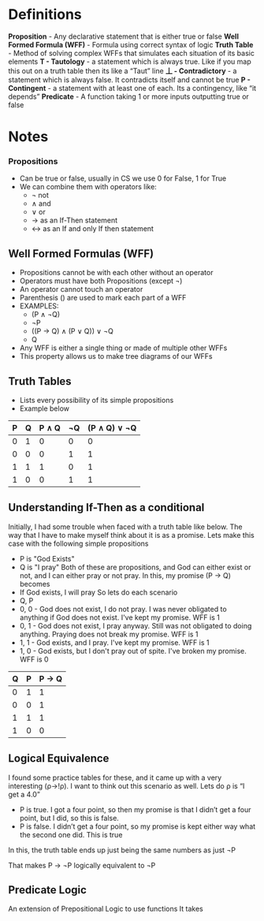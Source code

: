 # Definitions
**Proposition** - Any declarative statement that is either true or false
**Well Formed Formula (WFF)** - Formula using correct syntax of logic
**Truth Table** - Method of solving complex WFFs that simulates each situation of its basic elements
**T - Tautology** - a statement which is always true. Like if you map this out on a truth table then its like a “Taut” line
**丄 - Contradictory** - a statement which is always false. It contradicts itself and cannot be true
**P - Contingent** - a statement with at least one of each. Its a contingency, like “it depends”
**Predicate** - A function taking 1 or more inputs outputting true or false


# Notes
### Propositions
* Can be true or false, usually in CS we use 0 for False, 1 for True
* We can combine them with operators like:
	* ¬  not
	* ∧  and
	* ∨  or
	* → as an If-Then statement
	* ↔ as an If and only If then statement
## Well Formed Formulas (WFF)
* Propositions cannot be with each other without an operator
* Operators must have both Propositions (except ¬)
* An operator cannot touch an operator
* Parenthesis () are used to mark each part of a WFF
* EXAMPLES:
	* (P ∧ ¬Q)
	* ¬P
	* ((P → Q) ∧ (P ∨ Q)) ∨ ¬Q
	* Q
* Any WFF is either a single thing or made of multiple other WFFs
* This property allows us to make tree diagrams of our WFFs
## Truth Tables 
* Lists every possibility of its simple propositions
* Example below

| P   | Q   | P ∧ Q | ¬Q  | (P ∧ Q) ∨ ¬Q |
| --- | --- | ----- | --- | ------------ |
| 0   | 1   | 0     | 0   | 0            |
| 0   | 0   | 0     | 1   | 1            |
| 1   | 1   | 1     | 0   | 1            |
| 1   | 0   | 0     | 1   | 1            |
## Understanding If-Then as a conditional
Initially, I had some trouble when faced with a truth table like below. The way that I have to make myself think about it is as a promise.
Lets make this case with the following simple propositions
* P is "God Exists"
* Q is "I pray"
Both of these are propositions, and God can either exist or not, and I can either pray or not pray.
In this, my promise (P → Q) becomes
* If God exists, I will pray
So lets do each scenario
* Q, P
* 0, 0 - God does not exist, I do not pray. I was never obligated to anything if God does not exist. I've kept my promise. WFF is 1
* 0, 1 - God does not exist, I pray anyway. Still was not obligated to doing anything. Praying does not break my promise. WFF is 1
* 1, 1 - God exists, and I pray. I've kept my promise. WFF is 1
* 1, 0 - God exists, but I don't pray out of spite. I've broken my promise. WFF is 0

| Q   | P   | P → Q |
| :-- | --- | ----- |
| 0   | 1   | 1     |
| 0   | 0   | 1     |
| 1   | 1   | 1     |
| 1   | 0   | 0     |

## Logical Equivalence
I found some practice tables for these, and it came up with a very interesting (ρ→!ρ). I want to think out this scenario as well. Lets do ρ is “I get a 4.0”
* P is true. I got a four point, so then my promise is that I didn’t get a four point, but I did, so this is false.
* P is false. I didn’t get a four point, so my promise is kept either way what the second one did. This is true

In this, the truth table ends up just being the same numbers as just ¬P

That makes P → ¬P logically equivalent to ¬P

## Predicate Logic
An extension of Prepositional Logic to use functions
It takes